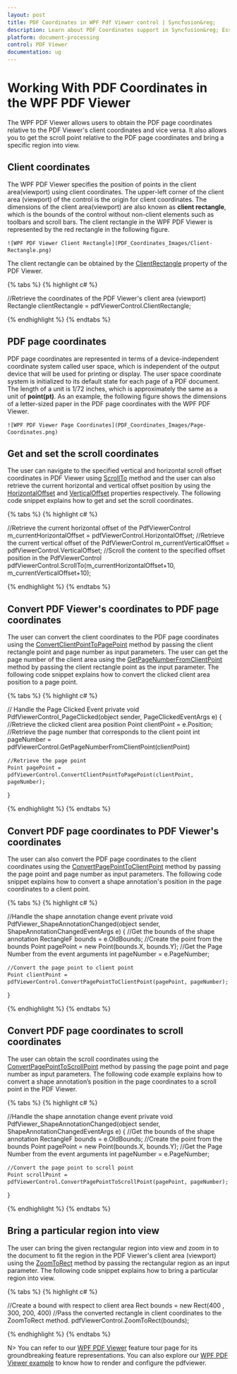 ```yaml
---
layout: post
title: PDF Coordinates in WPF Pdf Viewer control | Syncfusion&reg;
description: Learn about PDF Coordinates support in Syncfusion&reg; Essential Studio&reg; WPF Pdf Viewer control, its elements and more.
platform: document-processing
control: PDF Viewer
documentation: ug
---
```


# Working With PDF Coordinates in the WPF PDF Viewer

The WPF PDF Viewer allows users to obtain the PDF page coordinates relative to the PDF Viewer's client coordinates and vice versa. It also allows you to get the scroll point relative to the PDF page coordinates and bring a specific region into view.

## Client coordinates

The WPF PDF Viewer specifies the position of points in the client area(viewport) using client coordinates. The upper-left corner of the client area (viewport) of the control is the origin for client coordinates. The dimensions of the client area(viewport) are also known as **client rectangle**, which is the bounds of the control without non-client elements such as toolbars and scroll bars. The client rectangle in the WPF PDF Viewer is represented by the red rectangle in the following figure.

  	![WPF PDF Viewer Client Rectangle](PDF_Coordinates_Images/Client-Rectangle.png)

The client rectangle can be obtained by the [ClientRectangle](https://help.syncfusion.com/cr/wpf/Syncfusion.Windows.PdfViewer.PdfViewerControl.html#Syncfusion_Windows_PdfViewer_PdfViewerControl_ClientRectangle) property of the PDF Viewer.

{% tabs %}
{% highlight c# %}

//Retrieve the coordinates of the PDF Viewer's client area (viewport)
Rectangle clientRectangle = pdfViewerControl.ClientRectangle;

{% endhighlight %}
{% endtabs %}

## PDF page coordinates

PDF page coordinates are represented in terms of a device-independent coordinate system called user space, which is independent of the output device that will be used for printing or display. The user space coordinate system is initialized to its default state for each page of a PDF document. The length of a unit is 1/72 inches, which is approximately the same as a unit of **point(pt)**. As an example, the following figure shows the dimensions of a letter-sized paper in the PDF page coordinates with the WPF PDF Viewer.

  	![WPF PDF Viewer Page Coordinates](PDF_Coordinates_Images/Page-Coordinates.png)

## Get and set the scroll coordinates

The user can navigate to the specified vertical and horizontal scroll offset coordinates in PDF Viewer using [ScrollTo](https://help.syncfusion.com/cr/wpf/Syncfusion.Windows.PdfViewer.PdfViewerControl.html#Syncfusion_Windows_PdfViewer_PdfViewerControl_ScrollTo_System_Double_System_Double_) method and the user can also retrieve the current horizontal and vertical offset position by using the [HorizontalOffset](https://help.syncfusion.com/cr/wpf/Syncfusion.Windows.PdfViewer.PdfViewerControl.html#Syncfusion_Windows_PdfViewer_PdfViewerControl_HorizontalOffset) and [VerticalOffset](https://help.syncfusion.com/cr/wpf/Syncfusion.Windows.PdfViewer.PdfViewerControl.html#Syncfusion_Windows_PdfViewer_PdfViewerControl_VerticalOffset) properties respectively. The following code snippet explains how to get and set the scroll coordinates.

{% tabs %}
{% highlight c# %}

//Retrieve the current horizontal offset of the PdfViewerControl
m_currentHorizontalOffset = pdfViewerControl.HorizontalOffset;
//Retrieve the current vertical offset of the PdfViewerControl
m_currentVerticalOffset = pdfViewerControl.VerticalOffset;
//Scroll the content to the specified offset position in the PdfViewerControl
pdfViewerControl.ScrollTo(m_currentHorizontalOffset+10, m_currentVerticalOffset+10);

{% endhighlight %}
{% endtabs %}

## Convert PDF Viewer's coordinates to PDF page coordinates

The user can convert the client coordinates to the PDF page coordinates using the [ConvertClientPointToPagePoint](https://help.syncfusion.com/cr/wpf/Syncfusion.Windows.PdfViewer.PdfViewerControl.html#Syncfusion_Windows_PdfViewer_PdfViewerControl_ConvertClientPointToPagePoint_System_Windows_Point_System_Int32_) method by passing the client rectangle point and page number as input parameters. The user can get the page number of the client area using the [GetPageNumberFromClientPoint](https://help.syncfusion.com/cr/wpf/Syncfusion.Windows.PdfViewer.PdfViewerControl.html#Syncfusion_Windows_PdfViewer_PdfViewerControl_GetPageNumberFromClientPoint_System_Windows_Point_) method by passing the client rectangle point as the input parameter. The following code snippet explains how to convert the clicked client area position to a page point.

{% tabs %}
{% highlight c# %}

// Handle the Page Clicked Event
private void PdfViewerControl_PageClicked(object sender, PageClickedEventArgs e)
{
    //Retrieve the clicked client area position
    Point clientPoint = e.Position;
    //Retrieve the page number that corresponds to the client point
    int pageNumber = pdfViewerControl.GetPageNumberFromClientPoint(clientPoint)
 
    //Retrieve the page point
    Point pagePoint = pdfViewerControl.ConvertClientPointToPagePoint(clientPoint, pageNumber);
} 

{% endhighlight %}
{% endtabs %}

## Convert PDF page coordinates to PDF Viewer's coordinates

The user can also convert the PDF page coordinates to the client coordinates using the [ConvertPagePointToClientPoint](https://help.syncfusion.com/cr/wpf/Syncfusion.Windows.PdfViewer.PdfViewerControl.html#Syncfusion_Windows_PdfViewer_PdfViewerControl_ConvertPagePointToClientPoint_System_Windows_Point_System_Int32_) method by passing the page point and page number as input parameters. The following code snippet explains how to convert a shape annotation's position in the page coordinates to a client point.

{% tabs %}
{% highlight c# %}

//Handle the shape annotation change event
private void PdfViewer_ShapeAnnotationChanged(object sender, ShapeAnnotationChangedEventArgs e)
{
    //Get the bounds of the shape annotation
    RectangleF bounds = e.OldBounds;
    //Create the point from the bounds
    Point pagePoint = new Point(bounds.X, bounds.Y);
    //Get the Page Number from the event arguments
    int pageNumber = e.PageNumber;

    //Convert the page point to client point
    Point clientPoint = pdfViewerControl.ConvertPagePointToClientPoint(pagePoint, pageNumber);
}

{% endhighlight %}
{% endtabs %}

## Convert PDF page coordinates to scroll coordinates

The user can obtain the scroll coordinates using the [ConvertPagePointToScrollPoint](https://help.syncfusion.com/cr/wpf/Syncfusion.Windows.PdfViewer.PdfViewerControl.html#Syncfusion_Windows_PdfViewer_PdfViewerControl_ConvertPagePointToScrollingPoint_System_Windows_Point_System_Int32_) method by passing the page point and page number as input parameters. The following code example explains how to convert a shape annotation’s position in the page coordinates to a scroll point in the PDF Viewer.

{% tabs %}
{% highlight c# %}

//Handle the shape annotation change event
private void PdfViewer_ShapeAnnotationChanged(object sender, ShapeAnnotationChangedEventArgs e)
{
    //Get the bounds of the shape annotation
    RectangleF bounds = e.OldBounds;
    //Create the point from the bounds
    Point pagePoint = new Point(bounds.X, bounds.Y);
    //Get the Page Number from the event arguments
    int pageNumber = e.PageNumber;

    //Convert the page point to scroll point
    Point scrollPoint = pdfViewerControl.ConvertPagePointToScrollPoint(pagePoint, pageNumber);
}

{% endhighlight %}
{% endtabs %}

## Bring a particular region into view

The user can bring the given rectangular region into view and zoom in to the document to fit the region in the PDF Viewer's client area (viewport) using the [ZoomToRect](https://help.syncfusion.com/cr/wpf/Syncfusion.Windows.PdfViewer.PdfViewerControl.html#Syncfusion_Windows_PdfViewer_PdfViewerControl_ZoomToRect_System_Windows_Rect_) method by passing the rectangular region as an input parameter. The following code snippet explains how to bring a particular region into view.

{% tabs %}
{% highlight c# %}

//Create a bound with respect to client area
Rect bounds = new Rect(400 , 300, 200, 400)
//Pass the converted rectangle in client coordinates to the ZoomToRect method. 
pdfViewerControl.ZoomToRect(bounds);

{% endhighlight %}
{% endtabs %}


N> You can refer to our [WPF PDF Viewer](https://www.syncfusion.com/wpf-controls/pdf-viewer) feature tour page for its groundbreaking feature representations. You can also explore our [WPF PDF Viewer example](https://github.com/syncfusion/wpf-demos) to know how to render and configure the pdfviewer.